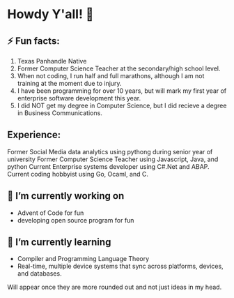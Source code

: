 # Howdy Y'all! 🤠

## ⚡ Fun facts:
  1. Texas Panhandle Native
  2. Former Computer Science Teacher at the secondary/high school level.
  3. When not coding, I run half and full marathons, although I am not training at the moment due to injury.
  4. I have been programming for over 10 years, but will mark my first year of enterprise software development this year.
  5. I did NOT get my degree in Computer Science, but I did recieve a degree in Business Communications.

## Experience:
Former Social Media data analytics using pythong during senior year of university
Former Computer Science Teacher using Javascript, Java, and python
Current Enterprise systems developer using C#.Net and ABAP.
Current coding hobbyist using Go, Ocaml, and C.


## 🔭 I’m currently working on
- Advent of Code for fun
- developing open source program for fun

## 🌱 I’m currently learning 
- Compiler and Programming Language Theory
- Real-time, multiple device systems that sync across platforms, devices, and databases.



<!-- - Projects List -->
Will appear once they are more rounded out and not just ideas in my head.
